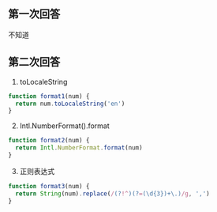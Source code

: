 ## 第一次回答
不知道

## 第二次回答
1. toLocaleString
```js
function format1(num) {
  return num.toLocaleString('en')
}
```
2. Intl.NumberFormat().format
```js
function format2(num) {
  return Intl.NumberFormat.format(num)
}
```
3. 正则表达式
```js
function format3(num) {
  return String(num).replace(/(?!^)(?=(\d{3})+\.)/g, ',')
}
```